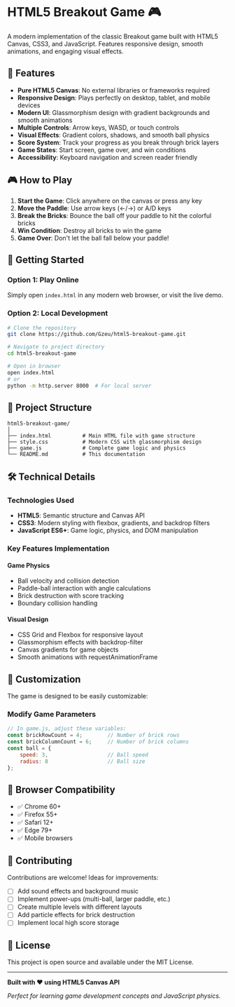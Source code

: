 # HTML5 Breakout Game 🎮

A modern implementation of the classic Breakout game built with HTML5 Canvas, CSS3, and JavaScript. Features responsive design, smooth animations, and engaging visual effects.

## 🎯 Features

- **Pure HTML5 Canvas**: No external libraries or frameworks required
- **Responsive Design**: Plays perfectly on desktop, tablet, and mobile devices
- **Modern UI**: Glassmorphism design with gradient backgrounds and smooth animations
- **Multiple Controls**: Arrow keys, WASD, or touch controls
- **Visual Effects**: Gradient colors, shadows, and smooth ball physics
- **Score System**: Track your progress as you break through brick layers
- **Game States**: Start screen, game over, and win conditions
- **Accessibility**: Keyboard navigation and screen reader friendly

## 🎮 How to Play

1. **Start the Game**: Click anywhere on the canvas or press any key
2. **Move the Paddle**: Use arrow keys (←/→) or A/D keys
3. **Break the Bricks**: Bounce the ball off your paddle to hit the colorful bricks
4. **Win Condition**: Destroy all bricks to win the game
5. **Game Over**: Don't let the ball fall below your paddle!

## 🚀 Getting Started

### Option 1: Play Online
Simply open `index.html` in any modern web browser, or visit the live demo.

### Option 2: Local Development
```bash
# Clone the repository
git clone https://github.com/Gzeu/html5-breakout-game.git

# Navigate to project directory
cd html5-breakout-game

# Open in browser
open index.html
# or
python -m http.server 8000  # For local server
```

## 📁 Project Structure

```
html5-breakout-game/
│
├── index.html          # Main HTML file with game structure
├── style.css           # Modern CSS with glassmorphism design
├── game.js             # Complete game logic and physics
└── README.md           # This documentation
```

## 🛠 Technical Details

### Technologies Used
- **HTML5**: Semantic structure and Canvas API
- **CSS3**: Modern styling with flexbox, gradients, and backdrop filters
- **JavaScript ES6+**: Game logic, physics, and DOM manipulation

### Key Features Implementation

#### Game Physics
- Ball velocity and collision detection
- Paddle-ball interaction with angle calculations
- Brick destruction with score tracking
- Boundary collision handling

#### Visual Design
- CSS Grid and Flexbox for responsive layout
- Glassmorphism effects with backdrop-filter
- Canvas gradients for game objects
- Smooth animations with requestAnimationFrame

## 🎨 Customization

The game is designed to be easily customizable:

### Modify Game Parameters
```javascript
// In game.js, adjust these variables:
const brickRowCount = 4;        // Number of brick rows
const brickColumnCount = 6;     // Number of brick columns
const ball = {
    speed: 3,                   // Ball speed
    radius: 8                   // Ball size
};
```

## 📱 Browser Compatibility

- ✅ Chrome 60+
- ✅ Firefox 55+
- ✅ Safari 12+
- ✅ Edge 79+
- ✅ Mobile browsers

## 🤝 Contributing

Contributions are welcome! Ideas for improvements:

- [ ] Add sound effects and background music
- [ ] Implement power-ups (multi-ball, larger paddle, etc.)
- [ ] Create multiple levels with different layouts
- [ ] Add particle effects for brick destruction
- [ ] Implement local high score storage

## 📄 License

This project is open source and available under the MIT License.

---

**Built with ❤️ using HTML5 Canvas API**

*Perfect for learning game development concepts and JavaScript physics.*